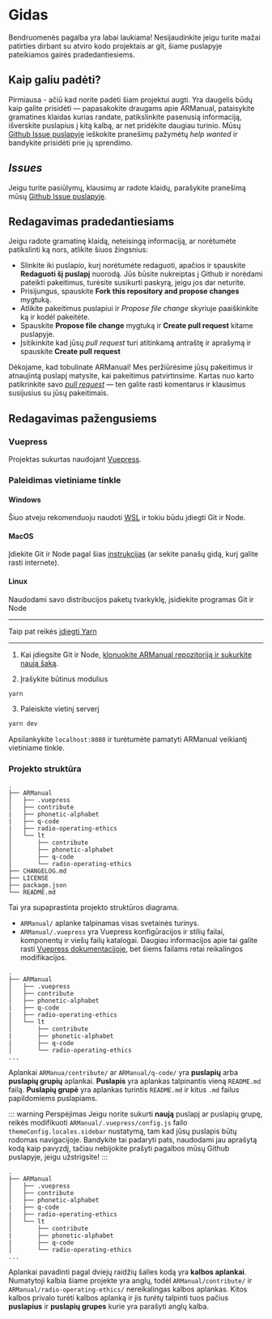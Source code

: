 # Gidas

Bendruomenės pagalba yra labai laukiama! Nesijaudinkite jeigu turite mažai patirties dirbant su atviro kodo projektais ar git, šiame puslapyje pateikiamos gairės pradedantiesiems.

## Kaip galiu padėti?

Pirmiausa - ačiū kad norite padėti šiam projektui augti. Yra daugelis būdų kaip galite prisidėti — papasakokite draugams apie ARManual, pataisykite gramatines klaidas kurias randate, patikslinkite pasenusią informaciją, išverskite puslapius į kitą kalbą, ar net pridėkite daugiau turinio. Mūsų [Github Issue puslapyje](https://github.com/domnantas/ARManual/issues) ieškokite pranešimų pažymėtų _help wanted_ ir bandykite prisidėti prie jų sprendimo.

## _Issues_

Jeigu turite pasiūlymų, klausimų ar radote klaidų, parašykite pranešimą mūsų [Github Issue puslapyje](https://github.com/domnantas/ARManual/issues).

## Redagavimas pradedantiesiams

Jeigu radote gramatinę klaidą, neteisingą informaciją, ar norėtumėte patikslinti ką nors, atlikite šiuos žingsnius:

- Slinkite iki puslapio, kurį norėtumėte redaguoti, apačios ir spauskite **Redaguoti šį puslapį** nuorodą. Jūs būsite nukreiptas į Github ir norėdami pateikti pakeitimus, turėsite susikurti paskyrą, jeigu jos dar neturite.
- Prisijungus, spauskite **Fork this repository and propose changes** mygtuką.
- Atlikite pakeitimus puslapiui ir _Propose file change_ skyriuje paaiškinkite ką ir kodėl pakeitėte.
- Spauskite **Propose file change** mygtuką ir **Create pull request** kitame puslapyje.
- Įsitikinkite kad jūsų _pull request_ turi atitinkamą antraštę ir aprašymą ir spauskite **Create pull request**

Dėkojame, kad tobulinate ARManual! Mes peržiūrėsime jūsų pakeitimus ir atnaujintą puslapį matysite, kai pakeitimus patvirtinsime. Kartas nuo karto patikrinkite savo [_pull request_](https://github.com/domnantas/ARManual/pulls) — ten galite rasti komentarus ir klausimus susijusius su jūsų pakeitimais.

## Redagavimas pažengusiems

### Vuepress

Projektas sukurtas naudojant [Vuepress](https://vuepress.vuejs.org/).

### Paleidimas vietiniame tinkle

#### Windows

Šiuo atveju rekomenduoju naudoti [WSL](https://medium.com/@johnwoodruff91/epic-dev-environment-with-wsl-dc81e234ae61) ir tokiu būdu įdiegti Git ir Node.

#### MacOS

Įdiekite Git ir Node pagal šias [instrukcijas](https://gist.github.com/nerdenough/d288f2e732637f55f9858070c6b8b15b) (ar sekite panašų gidą, kurį galite rasti internete).

#### Linux

Naudodami savo distribucijos paketų tvarkyklę, įsidiekite programas Git ir Node

---

Taip pat reikės [įdiegti Yarn](https://yarnpkg.com/getting-started/install)

---

1. Kai įdiegsite Git ir Node, [klonuokite ARManual repozitoriją ir sukurkite naują šaką](https://gist.github.com/Chaser324/ce0505fbed06b947d962).

1. Įrašykite būtinus modulius

```bash
yarn
```

3. Paleiskite vietinį serverį

```bash
yarn dev
```

Apsilankykite `localhost:8080` ir turėtumėte pamatyti ARManual veikiantį vietiniame tinkle.

### Projekto struktūra

```
.
├── ARManual
│   ├── .vuepress
│   ├── contribute
|   ├── phonetic-alphabet
|   ├── q-code
|   ├── radio-operating-ethics
│   └── lt
│       ├── contribute
│       ├── phonetic-alphabet
│       ├── q-code
│       └── radio-operating-ethics
├── CHANGELOG.md
├── LICENSE
├── package.json
└── README.md
```

Tai yra supaprastinta projekto struktūros diagrama.

- `ARManual/` aplanke talpinamas visas svetainės turinys.
- `ARManual/.vuepress` yra Vuepress konfigūracijos ir stilių failai, komponentų ir viešų failų katalogai. Daugiau informacijos apie tai galite rasti [Vuepress dokumentacijoje](https://vuepress.vuejs.org/), bet šiems failams retai reikalingos modifikacijos.

```{4,5,6,7}
.
├── ARManual
│   ├── .vuepress
│   ├── contribute
│   ├── phonetic-alphabet
|   ├── q-code
|   ├── radio-operating-ethics
│   └── lt
│       ├── contribute
|       ├── phonetic-alphabet
|       ├── q-code
│       └── radio-operating-ethics
...
```

Aplankai `ARManua/contribute/` ar `ARManual/q-code/` yra **puslapių** arba **puslapių grupių** aplankai. **Puslapis** yra aplankas talpinantis vieną `README.md` failą. **Puslapių grupė** yra aplankas turintis `README.md` ir kitus `.md` failus papildomiems puslapiams.

::: warning Perspėjimas
Jeigu norite sukurti **naują** puslapį ar puslapių grupę, reikės modifikuoti `ARManual/.vuepress/config.js` failo `themeConfig.locales.sidebar` nustatymą, tam kad jūsų puslapis būtų rodomas navigacijoje. Bandykite tai padaryti pats, naudodami jau aprašytą kodą kaip pavyzdį, tačiau nebijokite prašyti pagalbos mūsų Github puslapyje, jeigu užstrigsite!
:::

```{8,9,10,11,12}
.
├── ARManual
│   ├── .vuepress
│   ├── contribute
│   ├── phonetic-alphabet
|   ├── q-code
|   ├── radio-operating-ethics
│   └── lt
│       ├── contribute
|       ├── phonetic-alphabet
|       ├── q-code
│       └── radio-operating-ethics
...
```

Aplankai pavadinti pagal dviejų raidžių šalies kodą yra **kalbos aplankai**. Numatytoji kalbia šiame projekte yra anglų, todėl `ARManual/contribute/` ir `ARManual/radio-operating-ethics/` nereikalingas kalbos aplankas. Kitos kalbos privalo turėti kalbos aplanką ir jis _turėtų_ talpinti tuos pačius **puslapius** ir **puslapių grupes** kurie yra parašyti anglų kalba.

